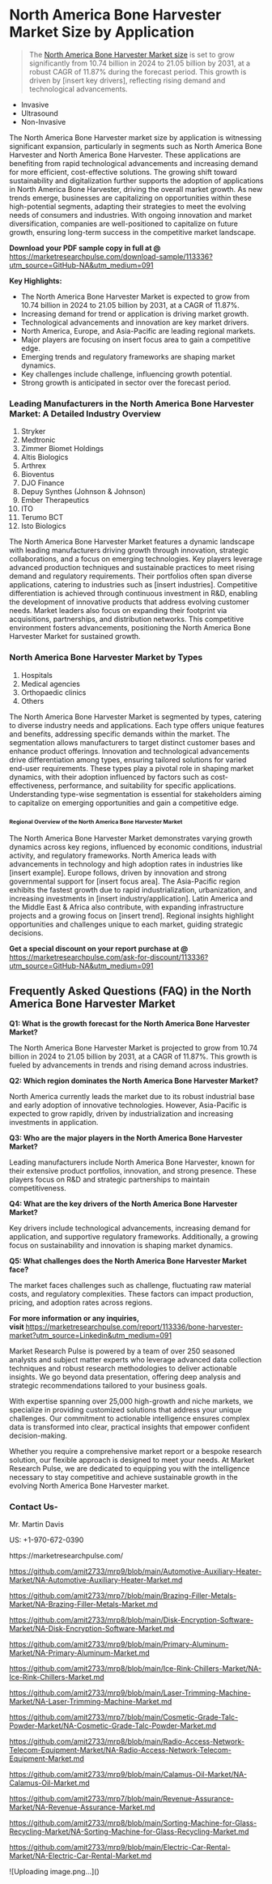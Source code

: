 <h1>North America Bone Harvester Market&nbsp;Size by Application</h1><blockquote><p>The <a href="https://marketresearchpulse.com/download-sample/113336?utm_source=GitHub-NA&amp;utm_medium=091">North America Bone Harvester Market size</a> is set to grow significantly from 10.74 billion in 2024 to 21.05 billion by 2031, at a robust CAGR of 11.87% during the forecast period. This growth is driven by [insert key drivers], reflecting rising demand and technological advancements.</p></blockquote><ul><li>Invasive<li> Ultrasound<li> Non-Invasive</li></ul><p>The North America Bone Harvester market size by application is witnessing significant expansion, particularly in segments such as North America Bone Harvester and North America Bone Harvester. These applications are benefiting from rapid technological advancements and increasing demand for more efficient, cost-effective solutions. The growing shift toward sustainability and digitalization further supports the adoption of applications in North America Bone Harvester, driving the overall market growth. As new trends emerge, businesses are capitalizing on opportunities within these high-potential segments, adapting their strategies to meet the evolving needs of consumers and industries. With ongoing innovation and market diversification, companies are well-positioned to capitalize on future growth, ensuring long-term success in the competitive market landscape.</p><p><strong>Download your PDF sample copy in full at @ </strong><a href="https://marketresearchpulse.com/download-sample/113336?utm_source=GitHub-NA&amp;utm_medium=091">https://marketresearchpulse.com/download-sample/113336?utm_source=GitHub-NA&amp;utm_medium=091</a></p><p><strong>Key Highlights: </strong></p><ul><li>The North America Bone Harvester Market is expected to grow from 10.74 billion in 2024 to 21.05 billion by 2031, at a CAGR of 11.87%.</li><li>Increasing demand for trend or application is driving market growth.</li><li>Technological advancements and innovation are key market drivers.</li><li>North America, Europe, and Asia-Pacific are leading regional markets.</li><li>Major players are focusing on insert focus area to gain a competitive edge.</li><li>Emerging trends and regulatory frameworks are shaping market dynamics.</li><li>Key challenges include challenge, influencing growth potential.</li><li>Strong growth is anticipated in sector over the forecast period.</li></ul><h3>Leading Manufacturers in the North America Bone Harvester Market: A Detailed Industry Overview</h3><ol><li>Stryker</li><li>Medtronic</li><li>Zimmer Biomet Holdings</li><li>Altis Biologics</li><li>Arthrex</li><li>Bioventus</li><li>DJO Finance</li><li>Depuy Synthes (Johnson & Johnson)</li><li>Ember Therapeutics</li><li>ITO</li><li>Terumo BCT</li><li>Isto Biologics</li></ol><div class="flex max-w-full flex-col flex-grow"><div class="min-h-8 text-message flex w-full flex-col items-end gap-2 whitespace-normal break-words [.text-message+&amp;]:mt-5" dir="auto" data-message-author-role="assistant" data-message-id="fd8432e4-4910-450d-b182-61b7bfb0a01f" data-message-model-slug="gpt-4o"><div class="flex w-full flex-col gap-1 empty:hidden first:pt-[3px]"><div class="markdown prose w-full break-words dark:prose-invert light"><p>The North America Bone Harvester Market features a dynamic landscape with leading manufacturers driving growth through innovation, strategic collaborations, and a focus on emerging technologies. Key players leverage advanced production techniques and sustainable practices to meet rising demand and regulatory requirements. Their portfolios often span diverse applications, catering to industries such as [insert industries]. Competitive differentiation is achieved through continuous investment in R&amp;D, enabling the development of innovative products that address evolving customer needs. Market leaders also focus on expanding their footprint via acquisitions, partnerships, and distribution networks. This competitive environment fosters advancements, positioning the North America Bone Harvester Market for sustained growth.</p></div></div></div></div><h3>North America Bone Harvester Market by Types</h3><ol><li>Hospitals<li> Medical agencies<li> Orthopaedic clinics<li> Others</li></ol><div class="flex max-w-full flex-col flex-grow"><div class="min-h-8 text-message flex w-full flex-col items-end gap-2 whitespace-normal break-words [.text-message+&amp;]:mt-5" dir="auto" data-message-author-role="assistant" data-message-id="084470be-0bb7-4664-bddf-5156b4f41249" data-message-model-slug="gpt-4o-mini"><div class="flex w-full flex-col gap-1 empty:hidden first:pt-[3px]"><div class="markdown prose w-full break-words dark:prose-invert light"><p>The North America Bone Harvester Market is segmented by types, catering to diverse industry needs and applications. Each type offers unique features and benefits, addressing specific demands within the market. The segmentation allows manufacturers to target distinct customer bases and enhance product offerings. Innovation and technological advancements drive differentiation among types, ensuring tailored solutions for varied end-user requirements. These types play a pivotal role in shaping market dynamics, with their adoption influenced by factors such as cost-effectiveness, performance, and suitability for specific applications. Understanding type-wise segmentation is essential for stakeholders aiming to capitalize on emerging opportunities and gain a competitive edge.</p></div></div></div></div><h3><span style="font-size: 11px;">Regional Overview of the North America Bone Harvester Market</span></h3><div class="flex max-w-full flex-col flex-grow"><div class="min-h-8 text-message flex w-full flex-col items-end gap-2 whitespace-normal break-words [.text-message+&amp;]:mt-5" dir="auto" data-message-author-role="assistant" data-message-id="e9038762-ce64-4e30-91c9-9bd413514231" data-message-model-slug="gpt-4o-mini"><div class="flex w-full flex-col gap-1 empty:hidden first:pt-[3px]"><div class="markdown prose w-full break-words dark:prose-invert light"><p>The North America Bone Harvester Market demonstrates varying growth dynamics across key regions, influenced by economic conditions, industrial activity, and regulatory frameworks. North America leads with advancements in technology and high adoption rates in industries like [insert example]. Europe follows, driven by innovation and strong governmental support for [insert focus area]. The Asia-Pacific region exhibits the fastest growth due to rapid industrialization, urbanization, and increasing investments in [insert industry/application]. Latin America and the Middle East &amp; Africa also contribute, with expanding infrastructure projects and a growing focus on [insert trend]. Regional insights highlight opportunities and challenges unique to each market, guiding strategic decisions.</p></div></div></div></div><p><strong>Get a special discount on your report purchase at @ </strong><a href="https://marketresearchpulse.com/ask-for-discount/113336?utm_source=GitHub-NA&amp;utm_medium=091">https://marketresearchpulse.com/ask-for-discount/113336?utm_source=GitHub-NA&amp;utm_medium=091</a></p><h2>Frequently Asked Questions (FAQ) in the North America Bone Harvester Market</h2><p><strong>Q1: What is the growth forecast for the North America Bone Harvester Market?</strong></p><p>The North America Bone Harvester Market is projected to grow from 10.74 billion in 2024 to 21.05 billion by 2031, at a CAGR of 11.87%. This growth is fueled by advancements in trends and rising demand across industries.</p><p><strong>Q2: Which region dominates the North America Bone Harvester Market?</strong></p><p>North America currently leads the market due to its robust industrial base and early adoption of innovative technologies. However, Asia-Pacific is expected to grow rapidly, driven by industrialization and increasing investments in application.</p><p><strong>Q3: Who are the major players in the North America Bone Harvester Market?</strong></p><p>Leading manufacturers include North America Bone Harvester, known for their extensive product portfolios, innovation, and strong presence. These players focus on R&amp;D and strategic partnerships to maintain competitiveness.</p><p><strong>Q4: What are the key drivers of the North America Bone Harvester Market?</strong></p><p>Key drivers include technological advancements, increasing demand for application, and supportive regulatory frameworks. Additionally, a growing focus on sustainability and innovation is shaping market dynamics.</p><p><strong>Q5: What challenges does the North America Bone Harvester Market face?</strong></p><p>The market faces challenges such as challenge, fluctuating raw material costs, and regulatory complexities. These factors can impact production, pricing, and adoption rates across regions.</p><p><strong>For more information or any inquiries, visit&nbsp;</strong><a href="https://marketresearchpulse.com/report/113336/bone-harvester-market?utm_source=Linkedin&utm_medium=091">https://marketresearchpulse.com/report/113336/bone-harvester-market?utm_source=Linkedin&utm_medium=091</a></p><p>Market Research Pulse is powered by a team of over 250 seasoned analysts and subject matter experts who leverage advanced data collection techniques and robust research methodologies to deliver actionable insights. We go beyond data presentation, offering deep analysis and strategic recommendations tailored to your business goals.</p><p>With expertise spanning over 25,000 high-growth and niche markets, we specialize in providing customized solutions that address your unique challenges. Our commitment to actionable intelligence ensures complex data is transformed into clear, practical insights that empower confident decision-making.</p><p>Whether you require a comprehensive market report or a bespoke research solution, our flexible approach is designed to meet your needs. At Market Research Pulse, we are dedicated to equipping you with the intelligence necessary to stay competitive and achieve sustainable growth in the evolving North America Bone Harvester market.</p><h3><strong>Contact Us-</strong></h3><p>Mr. Martin Davis</p><p>US: +1-970-672-0390</p><p>https://marketresearchpulse.com/</p><p><a href="https://github.com/amit2733/mrp9/blob/main/Automotive-Auxiliary-Heater-Market/NA-Automotive-Auxiliary-Heater-Market.md">https://github.com/amit2733/mrp9/blob/main/Automotive-Auxiliary-Heater-Market/NA-Automotive-Auxiliary-Heater-Market.md</a></p><p><a href="https://github.com/amit2733/mrp7/blob/main/Brazing-Filler-Metals-Market/NA-Brazing-Filler-Metals-Market.md">https://github.com/amit2733/mrp7/blob/main/Brazing-Filler-Metals-Market/NA-Brazing-Filler-Metals-Market.md</a></p><p><a href="https://github.com/amit2733/mrp8/blob/main/Disk-Encryption-Software-Market/NA-Disk-Encryption-Software-Market.md">https://github.com/amit2733/mrp8/blob/main/Disk-Encryption-Software-Market/NA-Disk-Encryption-Software-Market.md</a></p><p><a href="https://github.com/amit2733/mrp9/blob/main/Primary-Aluminum-Market/NA-Primary-Aluminum-Market.md">https://github.com/amit2733/mrp9/blob/main/Primary-Aluminum-Market/NA-Primary-Aluminum-Market.md</a></p><p><a href="https://github.com/amit2733/mrp8/blob/main/Ice-Rink-Chillers-Market/NA-Ice-Rink-Chillers-Market.md">https://github.com/amit2733/mrp8/blob/main/Ice-Rink-Chillers-Market/NA-Ice-Rink-Chillers-Market.md</a></p><p><a href="https://github.com/amit2733/mrp9/blob/main/Laser-Trimming-Machine-Market/NA-Laser-Trimming-Machine-Market.md">https://github.com/amit2733/mrp9/blob/main/Laser-Trimming-Machine-Market/NA-Laser-Trimming-Machine-Market.md</a></p><p><a href="https://github.com/amit2733/mrp7/blob/main/Cosmetic-Grade-Talc-Powder-Market/NA-Cosmetic-Grade-Talc-Powder-Market.md">https://github.com/amit2733/mrp7/blob/main/Cosmetic-Grade-Talc-Powder-Market/NA-Cosmetic-Grade-Talc-Powder-Market.md</a></p><p><a href="https://github.com/amit2733/mrp8/blob/main/Radio-Access-Network-Telecom-Equipment-Market/NA-Radio-Access-Network-Telecom-Equipment-Market.md">https://github.com/amit2733/mrp8/blob/main/Radio-Access-Network-Telecom-Equipment-Market/NA-Radio-Access-Network-Telecom-Equipment-Market.md</a></p><p><a href="https://github.com/amit2733/mrp9/blob/main/Calamus-Oil-Market/NA-Calamus-Oil-Market.md">https://github.com/amit2733/mrp9/blob/main/Calamus-Oil-Market/NA-Calamus-Oil-Market.md</a></p><p><a href="https://github.com/amit2733/mrp7/blob/main/Revenue-Assurance-Market/NA-Revenue-Assurance-Market.md">https://github.com/amit2733/mrp7/blob/main/Revenue-Assurance-Market/NA-Revenue-Assurance-Market.md</a></p><p><a href="https://github.com/amit2733/mrp8/blob/main/Sorting-Machine-for-Glass-Recycling-Market/NA-Sorting-Machine-for-Glass-Recycling-Market.md">https://github.com/amit2733/mrp8/blob/main/Sorting-Machine-for-Glass-Recycling-Market/NA-Sorting-Machine-for-Glass-Recycling-Market.md</a></p><p><a href="https://github.com/amit2733/mrp9/blob/main/Electric-Car-Rental-Market/NA-Electric-Car-Rental-Market.md">https://github.com/amit2733/mrp9/blob/main/Electric-Car-Rental-Market/NA-Electric-Car-Rental-Market.md</a></p>
![Uploading image.png…]()
